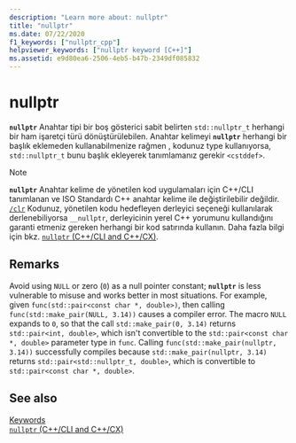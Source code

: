 ```yaml
---
description: "Learn more about: nullptr"
title: "nullptr"
ms.date: 07/22/2020
f1_keywords: ["nullptr_cpp"]
helpviewer_keywords: ["nullptr keyword [C++]"]
ms.assetid: e9d80ea6-2506-4eb5-b47b-2349df085832
---
```

# nullptr

**`nullptr`** Anahtar tipi bir boş gösterici sabit belirten `std::nullptr_t` herhangi bir ham işaretçi türü dönüştürülebilen. Anahtar kelimeyi **`nullptr`** herhangi bir başlık eklemeden kullanabilmenize rağmen , kodunuz type kullanıyorsa, `std::nullptr_t` bunu başlık ekleyerek tanımlamanız gerekir `<cstddef>`.

> [!NOTE]
> **`nullptr`** Anahtar kelime de yönetilen kod uygulamaları için C++/CLI tanımlanan ve ISO Standardı C++ anahtar kelime ile değiştirilebilir değildir. [`/clr`](../build/reference/clr-common-language-runtime-compilation.md) Kodunuz, yönetilen kodu hedefleyen derleyici seçeneği kullanılarak derlenebiliyorsa `__nullptr`, derleyicinin yerel C++ yorumunu kullandığını garanti etmeniz gereken herhangi bir kod satırında kullanın. Daha fazla bilgi için bkz. [`nullptr` (C++/CLI and C++/CX)](../extensions/nullptr-cpp-component-extensions.md).

## Remarks

Avoid using `NULL` or zero (`0`) as a null pointer constant; **`nullptr`** is less vulnerable to misuse and works better in most situations.  For example, given `func(std::pair<const char *, double>)`, then calling `func(std::make_pair(NULL, 3.14))` causes a compiler error.  The macro `NULL` expands to `0`, so that the call `std::make_pair(0, 3.14)` returns `std::pair<int, double>`, which isn't convertible to the `std::pair<const char *, double>` parameter type in `func`.  Calling `func(std::make_pair(nullptr, 3.14))` successfully compiles because `std::make_pair(nullptr, 3.14)` returns `std::pair<std::nullptr_t, double>`, which is convertible to `std::pair<const char *, double>`.

## See also

[Keywords](../cpp/keywords-cpp.md)<br/>
[`nullptr` (C++/CLI and C++/CX)](../extensions/nullptr-cpp-component-extensions.md)
